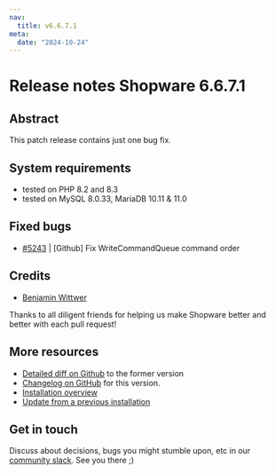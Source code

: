```yaml
---
nav:
  title: v6.6.7.1
meta:
  date: "2024-10-24"
---
```


# Release notes Shopware 6.6.7.1

## Abstract

This patch release contains just one bug fix.

## System requirements

* tested on PHP 8.2 and 8.3
* tested on MySQL 8.0.33, MariaDB 10.11 & 11.0

## Fixed bugs

* [#5243](https://github.com/shopware/shopware/issues/5243) | [Github] Fix WriteCommandQueue command order

## Credits

* [Benjamin Wittwer](https://github.com/akf-bw)

Thanks to all diligent friends for helping us make Shopware better and better with each pull request!

## More resources

* [Detailed diff on Github](https://github.com/shopware/shopware/compare/v6.6.7.0...v6.6.7.1) to the former version
* [Changelog on GitHub](https://github.com/shopware/shopware/blob/v6.6.7.1/CHANGELOG.md) for this version.
* [Installation overview](https://developer.shopware.com/docs/guides/installation/)
* [Update from a previous installation](https://developer.shopware.com/docs/guides/installation/template.html#update-shopware)

## Get in touch

Discuss about decisions, bugs you might stumble upon, etc in our [community slack](https://slack.shopware.com). See you there ;)
